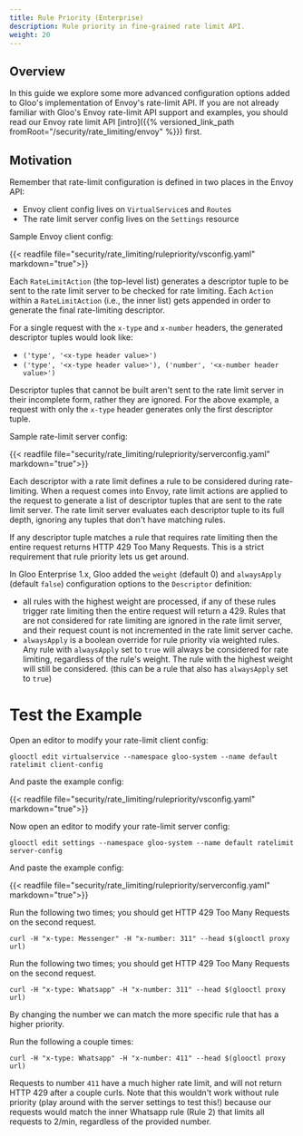 ```yaml
---
title: Rule Priority (Enterprise)
description: Rule priority in fine-grained rate limit API.
weight: 20
---
```


## Overview

In this guide we explore some more advanced configuration options added to Gloo's implementation of Envoy's rate-limit
API. If you are not already familiar with Gloo's Envoy rate-limit API support and examples, you should read our Envoy
rate limit API [intro]({{% versioned_link_path fromRoot="/security/rate_limiting/envoy" %}}) first.

## Motivation

Remember that rate-limit configuration is defined in two places in the Envoy API:

* Envoy client config lives on `VirtualService`s and `Route`s
* The rate limit server config lives on the `Settings` resource

Sample Envoy client config:

{{< readfile file="security/rate_limiting/rulepriority/vsconfig.yaml" markdown="true">}}

Each `RateLimitAction` (the top-level list) generates a descriptor tuple to be sent to the rate limit server to be
checked for rate limiting. Each `Action` within a `RateLimitAction` (i.e., the inner list) gets appended in order to
generate the final rate-limiting descriptor.

For a single request with the `x-type` and `x-number` headers, the generated descriptor tuples would look like:

- `('type', '<x-type header value>')`
- `('type', '<x-type header value>'), ('number', '<x-number header value>')`

Descriptor tuples that cannot be built aren't sent to the rate limit server in their incomplete form, rather they are
ignored. For the above example, a request with only the `x-type` header generates only the first descriptor tuple.

Sample rate-limit server config:

{{< readfile file="security/rate_limiting/rulepriority/serverconfig.yaml" markdown="true">}}

Each descriptor with a rate limit defines a rule to be considered during rate-limiting. When a request comes into Envoy,
rate limit actions are applied to the request to generate a list of descriptor tuples that are sent to the rate limit
server. The rate limit server evaluates each descriptor tuple to its full depth, ignoring any tuples that don't have
matching rules.

If any descriptor tuple matches a rule that requires rate limiting then the entire request returns HTTP 429 Too Many 
Requests. This is a strict requirement that rule priority lets us get around.

In Gloo Enterprise 1.x, Gloo added the `weight` (default 0) and `alwaysApply` (default `false`) configuration options
to the `Descriptor` definition:

- all rules with the highest weight are processed, if any of these rules trigger rate limiting then the entire request
will return a 429. Rules that are not considered for rate limiting are ignored in the rate limit server, and their
request count is not incremented in the rate limit server cache.
- `alwaysApply` is a boolean override for rule priority via weighted rules. Any rule with `alwaysApply` set to `true` will
always be considered for rate limiting, regardless of the rule's weight. The rule with the highest weight
will still be considered. (this can be a rule that also has `alwaysApply` set to `true`)

# Test the Example

Open an editor to modify your rate-limit client config:
```shell script
glooctl edit virtualservice --namespace gloo-system --name default ratelimit client-config
```
And paste the example config:

{{< readfile file="security/rate_limiting/rulepriority/vsconfig.yaml" markdown="true">}}

Now open an editor to modify your rate-limit server config:
```shell script
glooctl edit settings --namespace gloo-system --name default ratelimit server-config
```

And paste the example config:

{{< readfile file="security/rate_limiting/rulepriority/serverconfig.yaml" markdown="true">}}

Run the following two times; you should get HTTP 429 Too Many Requests on the second request.
```shell script
curl -H "x-type: Messenger" -H "x-number: 311" --head $(glooctl proxy url)
```

Run the following two times; you should get HTTP 429 Too Many Requests on the second request.
```shell script
curl -H "x-type: Whatsapp" -H "x-number: 311" --head $(glooctl proxy url)
```

By changing the number we can match the more specific rule that has a higher priority.

Run the following a couple times:
```shell script
curl -H "x-type: Whatsapp" -H "x-number: 411" --head $(glooctl proxy url)
```

Requests to number `411` have a much higher rate limit, and will not return HTTP 429 after a couple curls. Note that
this wouldn't work without rule priority (play around with the server settings to test this!) because our requests
would match the inner Whatsapp rule (Rule 2) that limits all requests to 2/min, regardless of the provided number.